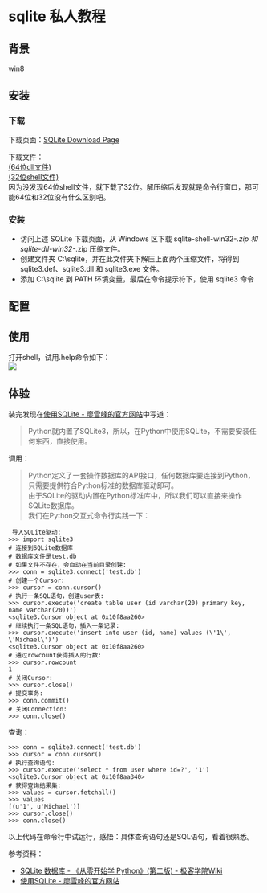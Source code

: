 # sqlite 私人教程

## 背景

win8

## 安装

### 下载  

下载页面：[SQLite Download Page](http://www.sqlite.org/download.html)  

下载文件：  
[(64位dll文件)](http://www.sqlite.org/2015/sqlite-dll-win64-x64-3090200.zip)  
[(32位shell文件)](http://www.sqlite.org/2015/sqlite-shell-win32-x86-3090200.zip)  
因为没发现64位shell文件，就下载了32位。解压缩后发现就是命令行窗口，那可能64位和32位没有什么区别吧。  

### 安装

- 访问上述 SQLite 下载页面，从 Windows 区下载 sqlite-shell-win32-*.zip 和 sqlite-dll-win32-*.zip 压缩文件。  
- 创建文件夹 C:\sqlite，并在此文件夹下解压上面两个压缩文件，将得到 sqlite3.def、sqlite3.dll 和 sqlite3.exe 文件。  
- 添加 C:\sqlite 到 PATH 环境变量，最后在命令提示符下，使用 sqlite3 命令

## 配置

## 使用

打开shell，试用.help命令如下：  
![](http://7xotr7.com1.z0.glb.clouddn.com/15-12-3/14603097.jpg)

## 体验

装完发现在[使用SQLite - 廖雪峰的官方网站](http://www.liaoxuefeng.com/wiki/001374738125095c955c1e6d8bb493182103fac9270762a000/001388320596292f925f46d56ef4c80a1c9d8e47e2d5711000)中写道：  
> Python就内置了SQLite3，所以，在Python中使用SQLite，不需要安装任何东西，直接使用。  

调用：  

> Python定义了一套操作数据库的API接口，任何数据库要连接到Python，只需要提供符合Python标准的数据库驱动即可。  
> 由于SQLite的驱动内置在Python标准库中，所以我们可以直接来操作SQLite数据库。  
> 我们在Python交互式命令行实践一下：  

     导入SQLite驱动:
	>>> import sqlite3
	# 连接到SQLite数据库
	# 数据库文件是test.db
	# 如果文件不存在，会自动在当前目录创建:
	>>> conn = sqlite3.connect('test.db')
	# 创建一个Cursor:
	>>> cursor = conn.cursor()
	# 执行一条SQL语句，创建user表:
	>>> cursor.execute('create table user (id varchar(20) primary key, name varchar(20))')
	<sqlite3.Cursor object at 0x10f8aa260>
	# 继续执行一条SQL语句，插入一条记录:
	>>> cursor.execute('insert into user (id, name) values (\'1\', \'Michael\')')
	<sqlite3.Cursor object at 0x10f8aa260>
	# 通过rowcount获得插入的行数:
	>>> cursor.rowcount
	1
	# 关闭Cursor:
	>>> cursor.close()
	# 提交事务:
	>>> conn.commit()
	# 关闭Connection:
	>>> conn.close()

查询：  

    >>> conn = sqlite3.connect('test.db')
	>>> cursor = conn.cursor()
	# 执行查询语句:
	>>> cursor.execute('select * from user where id=?', '1')
	<sqlite3.Cursor object at 0x10f8aa340>
	# 获得查询结果集:
	>>> values = cursor.fetchall()
	>>> values
	[(u'1', u'Michael')]
	>>> cursor.close()
	>>> conn.close()

以上代码在命令行中试运行，感悟：具体查询语句还是SQL语句，看着很熟悉。  

参考资料：  

 - [SQLite 数据库 - 《从零开始学 Python》(第二版) - 极客学院Wiki](http://wiki.jikexueyuan.com/project/start-learning-python/233.html)  
 - [使用SQLite - 廖雪峰的官方网站](http://www.liaoxuefeng.com/wiki/001374738125095c955c1e6d8bb493182103fac9270762a000/001388320596292f925f46d56ef4c80a1c9d8e47e2d5711000)
